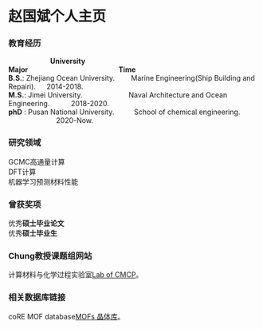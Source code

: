 # 赵国斌个人主页

### 教育经历 
&emsp;&emsp;&emsp;&emsp;&emsp;&emsp;**University**&ensp;&emsp;&emsp;&emsp;&emsp;&ensp;&emsp;&ensp;&ensp;&emsp;&emsp;&emsp;&emsp;&emsp;&emsp;**Major**&ensp;&ensp;&ensp;&ensp;&ensp;&ensp;&ensp;&ensp;&ensp;&ensp;&emsp;&emsp;&emsp;&emsp;&emsp;&emsp;&emsp;&emsp;**Time**      
**B.S.**: Zhejiang Ocean University. &emsp; &ensp; Marine Engineering(Ship Building and Repairi). &emsp;    2014-2018.    
**M.S.**: Jimei University.          &ensp; &emsp; &emsp;&emsp;&emsp; &emsp;Naval Architecture and Ocean Engineering.&ensp;&ensp; &emsp; &ensp;2018-2020.    
**phD** : Pusan National University. &emsp; &emsp; School of chemical engineering. &ensp;&ensp;&ensp;&ensp;&ensp;&ensp;&emsp; &ensp;&ensp;&ensp; &ensp; 2020-Now.    


### 研究领域

 GCMC高通量计算    
 DFT计算    
 机器学习预测材料性能    


### 曾获奖项    
     
 优秀**硕士毕业论文**       
 优秀**硕士毕业生**

### Chung教授课题组网站       

计算材料与化学过程实验室[Lab of CMCP](https://cmcp-group.github.io/ "目前鄙人就读的科研组")。
### 相关数据库链接      
coRE MOF database[MOFs 晶体库](https://zenodo.org/record/3677685#.X8uDkrniuUl "2019coRE MOF")。
